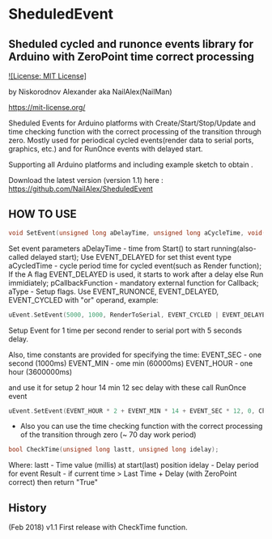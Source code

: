 # SheduledEvent

## Sheduled cycled and runonce events library for Arduino with ZeroPoint time correct processing

[![License: MIT License]](https://mit-license.org/) 

by Niskorodnov Alexander aka NailAlex(NailMan)

https://mit-license.org/

Sheduled Events for Arduino platforms with Create/Start/Stop/Update and time checking function with the correct processing of the transition through zero.
Mostly used for periodical cycled events(render data to serial ports, graphics, etc.) and for RunOnce events with delayed start.

Supporting all Arduino platforms  and including example sketch to obtain . 

Download the latest version (version 1.1) here :
https://github.com/NailAlex/SheduledEvent


## HOW TO USE

```c++
void SetEvent(unsigned long aDelayTime, unsigned long aCycleTime, void(*pCallbackFunction)(void), uint8_t aType);
```
Set event parameters
aDelayTime - time from Start() to start running(also-called delayed start); Use EVENT_DELAYED for set thist event type
aCycledTime - cycle period time for cycled event(such as Render function); If the A flag EVENT_DELAYED is used, it starts to work after a delay else Run immidiately;
pCallbackFunction - mandatory external function for Callback;
aType - Setup flags. Use EVENT_RUNONCE, EVENT_DELAYED, EVENT_CYCLED with "or" operand, example:

```c++
uEvent.SetEvent(5000, 1000, RenderToSerial, EVENT_CYCLED | EVENT_DELAYED);
```
Setup Event for 1 time per second render to serial port with 5 seconds delay.

Also, time constants are provided for specifying the time:
EVENT_SEC - one second (1000ms)
EVENT_MIN - ome min (60000ms)
EVENT_HOUR - one hour (3600000ms)

and use it for setup 2 hour 14 min 12 sec delay with these call RunOnce event
```c++
uEvent.SetEvent(EVENT_HOUR * 2 + EVENT_MIN * 14 + EVENT_SEC * 12, 0, ChangeTheCounter, EVENT_RUNONCE | EVENT_DELAYED);
```

- Also you can use the time checking function with the correct processing of the transition through zero (~ 70 day work period)
```c++
bool CheckTime(unsigned long lastt, unsigned long idelay);
```
Where:
lastt - Time value (millis) at start(last) position
idelay - Delay period for event
Result - if current time > Last Time + Delay (with ZeroPoint correct) then return "True"

## History
(Feb 2018) v1.1 First release with CheckTime function. 
